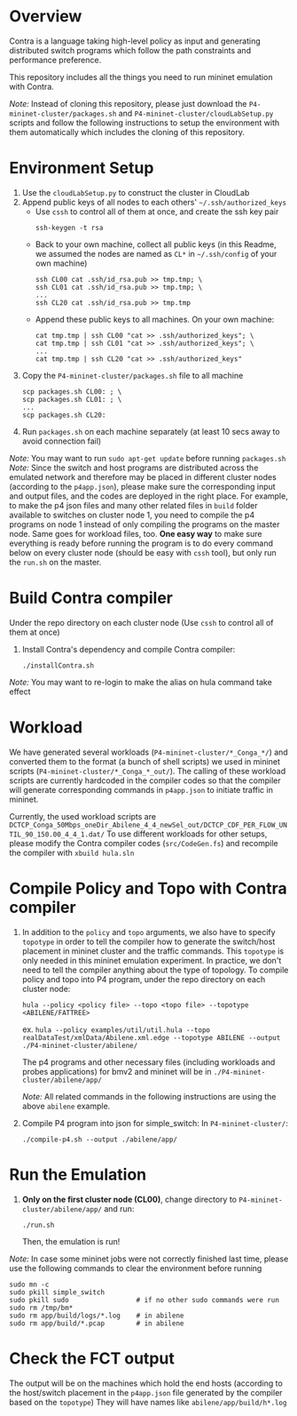Overview
====
Contra is a language taking high-level policy as input and generating distributed switch programs which follow the path constraints and performance preference.

This repository includes all the things you need to run mininet emulation with Contra.

*Note:* Instead of cloning this repository, please just download the `P4-mininet-cluster/packages.sh` and `P4-mininet-cluster/cloudLabSetup.py` scripts and follow the following instructions to setup the environment with them automatically which includes the cloning of this repository.

Environment Setup
====
1. Use the `cloudLabSetup.py` to construct the cluster in CloudLab
2. Append public keys of all nodes to each others' `~/.ssh/authorized_keys`
	- Use `cssh` to control all of them at once, and create the ssh key pair
		```
		ssh-keygen -t rsa
		```
	- Back to your own machine, collect all public keys (in this Readme, we assumed the nodes are named as `CL*` in `~/.ssh/config` of your own machine)
		```
		ssh CL00 cat .ssh/id_rsa.pub >> tmp.tmp; \
		ssh CL01 cat .ssh/id_rsa.pub >> tmp.tmp; \
		...
		ssh CL20 cat .ssh/id_rsa.pub >> tmp.tmp
		```
	- Append these public keys to all machines. On your own machine:
		```
		cat tmp.tmp | ssh CL00 "cat >> .ssh/authorized_keys"; \
		cat tmp.tmp | ssh CL01 "cat >> .ssh/authorized_keys"; \
		...
		cat tmp.tmp | ssh CL20 "cat >> .ssh/authorized_keys"
		```
3. Copy the `P4-mininet-cluster/packages.sh` file to all machine
	```
	scp packages.sh CL00: ; \
	scp packages.sh CL01: ; \
	...
	scp packages.sh CL20:
	```
4. Run `packages.sh` on each machine separately (at least 10 secs away to avoid connection fail)

*Note:* You may want to run `sudo apt-get update` before running `packages.sh`
*Note:* Since the switch and host programs are distributed across the emulated network and therefore may be placed in different cluster nodes (according to the `p4app.json`), please make sure the corresponding input and output files, and the codes are deployed in the right place. For example, to make the p4 json files and many other related files in `build` folder available to switches on cluster node 1, you need to compile the p4 programs on node 1 instead of only compiling the programs on the master node. Same goes for workload files, too. **One easy way** to make sure everything is ready before running the program is to do every command below on every cluster node (should be easy with `cssh` tool), but only run the `run.sh` on the master.

Build Contra compiler
====
Under the repo directory on each cluster node (Use `cssh` to control all of them at once)
1. Install Contra's dependency and compile Contra compiler: 
	```
	./installContra.sh
	```

*Note:* You may want to re-login to make the alias on hula command take effect

Workload
====
We have generated several workloads (`P4-mininet-cluster/*_Conga_*/`) and converted them to the format (a bunch of shell scripts) we used in mininet scripts (`P4-mininet-cluster/*_Conga_*_out/`).
The calling of these workload scripts are currently hardcoded in the compiler codes so that the compiler will generate corresponding commands in `p4app.json` to initiate traffic in mininet.

Currently, the used workload scripts are `DCTCP_Conga_50Mbps_oneDir_Abilene_4_4_newSel_out/DCTCP_CDF_PER_FLOW_UNTIL_90_150.00_4_4_1.dat/`
To use different workloads for other setups, please modify the Contra compiler codes (`src/CodeGen.fs`) and recompile the compiler with `xbuild hula.sln`

Compile Policy and Topo with Contra compiler
====
1. In addition to the `policy` and `topo` arguments, we also have to specify `topotype` in order to tell the compiler how to generate the switch/host placement in mininet cluster and the traffic commands. This `topotype` is only needed in this mininet emulation experiment. In practice, we don't need to tell the compiler anything about the type of topology. To compile policy and topo into P4 program, under the repo directory on each cluster node:
	```
	hula --policy <policy file> --topo <topo file> --topotype <ABILENE/FATTREE>
	```
	ex. `hula --policy examples/util/util.hula --topo realDataTest/xmlData/Abilene.xml.edge --topotype ABILENE --output ./P4-mininet-cluster/abilene/`
	
	The p4 programs and other necessary files (including workloads and probes applications) for bmv2 and mininet will be in `./P4-mininet-cluster/abilene/app/`
	
	*Note:* All related commands in the following instructions are using the above `abilene` example.

2. Compile P4 program into json for simple\_switch: In `P4-mininet-cluster/`:
	```
	./compile-p4.sh --output ./abilene/app/
	```

Run the Emulation
====
1. **Only on the first cluster node (CL00)**, change directory to `P4-mininet-cluster/abilene/app/` and run:
	```
	./run.sh
	```
	Then, the emulation is run!

*Note:* In case some mininet jobs were not correctly finished last time, please use the following commands to clear the environment before running
```
sudo mn -c
sudo pkill simple_switch
sudo pkill sudo  				# if no other sudo commands were run
sudo rm /tmp/bm*
sudo rm app/build/logs/*.log    # in abilene
sudo rm app/build/*.pcap		# in abilene
```

Check the FCT output
====
The output will be on the machines which hold the end hosts (according to the host/switch placement in the `p4app.json` file generated by the compiler based on the `topotype`)
They will have names like `abilene/app/build/h*.log`

